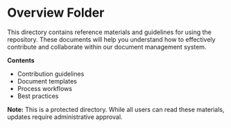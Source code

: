# Overview Folder
This directory contains reference materials and guidelines for using the repository. These documents will help you understand how to effectively contribute and collaborate within our document management system.

**Contents**
- Contribution guidelines
- Document templates
- Process workflows
- Best practices

**Note:** This is a protected directory. While all users can read these materials, updates require administrative approval.
